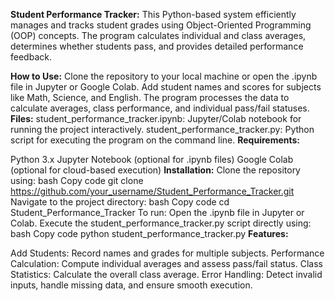 **Student Performance Tracker:**
This Python-based system efficiently manages and tracks student grades using Object-Oriented Programming (OOP) concepts. The program calculates individual and class averages, determines whether students pass, and provides detailed performance feedback.

**How to Use:**
Clone the repository to your local machine or open the .ipynb file in Jupyter or Google Colab.
Add student names and scores for subjects like Math, Science, and English.
The program processes the data to calculate averages, class performance, and individual pass/fail statuses.
**Files:**
student_performance_tracker.ipynb: Jupyter/Colab notebook for running the project interactively.
student_performance_tracker.py: Python script for executing the program on the command line.
**Requirements:**

Python 3.x
Jupyter Notebook (optional for .ipynb files)
Google Colab (optional for cloud-based execution)
**Installation:**
Clone the repository using:
bash
Copy code
git clone https://github.com/your_username/Student_Performance_Tracker.git
Navigate to the project directory:
bash
Copy code
cd Student_Performance_Tracker
To run:
Open the .ipynb file in Jupyter or Colab.
Execute the student_performance_tracker.py script directly using:
bash
Copy code
python student_performance_tracker.py
**Features:**

Add Students: Record names and grades for multiple subjects.
Performance Calculation: Compute individual averages and assess pass/fail status.
Class Statistics: Calculate the overall class average.
Error Handling: Detect invalid inputs, handle missing data, and ensure smooth execution.
